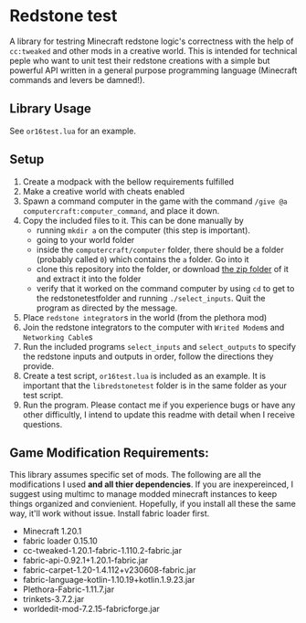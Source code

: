 # Redstone test
A library for testring Minecraft redstone logic's correctness with the help of `cc:tweaked` and other mods in a creative world.
This is intended for technical peple who want to unit test their redstone creations with a simple but powerful API written in a general purpose programming language (Minecraft commands and levers be damned!).

## Library Usage
See `or16test.lua` for an example.

## Setup
1. Create a modpack with the bellow requirements fulfilled
2. Make a creative world with cheats enabled
3. Spawn a command computer in the game with the command `/give @a computercraft:computer_command`, and place it down. 
4. Copy the included files to it. This can be done manually by
	- running `mkdir a` on the computer (this step is important).
	- going to your world folder
	- inside the `computercraft/computer` folder, there should be a folder (probably called `0`) which contains the `a` folder. Go into it
	- clone this repository into the folder, or download [the zip folder](https://github.com/largenumberhere/redstonetest/archive/refs/heads/main.zip) of it and extract it into the folder
	- verify that it worked on the command computer by using `cd` to get to the redstonetestfolder and running `./select_inputs`. Quit the program as directed by the message.
5. Place `redstone integrator`s in the world (from the plethora mod)
6. Join the redstone integrators to the computer with `Writed Modem`s and `Networking Cable`s
7. Run the included programs `select_inputs` and `select_outputs` to specify the redstone inputs and outputs in order, follow the directions they provide.
8. Create a test script, `or16test.lua` is included as an example. It is important that the `libredstonetest` folder is in the same folder as your test script.
9. Run the program. Please contact me if you experience bugs or have any other difficultly, I intend to update this readme with detail when I receive questions. 

## Game Modification Requirements:
This library assumes specific set of mods. The following are all the modifications I used **and all thier dependencies**. If you are inexpereinced, I suggest using multimc to manage modded minecraft instances to keep things organized and convienient. Hopefully, if you install all these the same way, it'll work without issue. Install fabric loader first. 
- Minecraft 1.20.1
- fabric loader 0.15.10
- cc-tweaked-1.20.1-fabric-1.110.2-fabric.jar
- fabric-api-0.92.1+1.20.1-fabric.jar
- fabric-carpet-1.20-1.4.112+v230608-fabric.jar
- fabric-language-kotlin-1.10.19+kotlin.1.9.23.jar
- Plethora-Fabric-1.11.7.jar
- trinkets-3.7.2.jar
- worldedit-mod-7.2.15-fabricforge.jar

